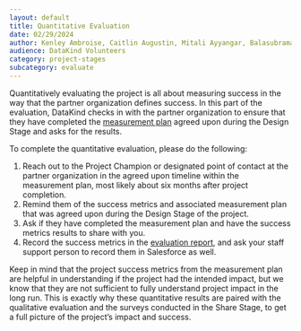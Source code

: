 ```yaml
---
layout: default
title: Quantitative Evaluation
date: 02/29/2024
author: Kenley Ambroise, Caitlin Augustin, Mitali Ayyangar, Balasubramaniam Theetharappan, Benjamin Kinsella, Emily Yelverton, Shanna Lee, Mallory Sheff
audience: DataKind Volunteers
category: project-stages
subcategory: evaluate
---
```


Quantitatively evaluating the project is all about measuring success in the way that the partner organization defines success. In this part of the evaluation, DataKind checks in with the partner organization to ensure that they have completed the [measurement plan](/project-stages/design/define_success_metrics_and_create_a_measurement_plan) agreed upon during the Design Stage and asks for the results.


To complete the quantitative evaluation, please do the following: 


1. Reach out to the Project Champion or designated point of contact at the partner organization in the agreed upon timeline within the measurement plan, most likely about six months after project completion.
2. Remind them of the success metrics and associated measurement plan that was agreed upon during the Design Stage of the project.
3. Ask if they have completed the measurement plan and have the success metrics results to share with you.
4. Record the success metrics in the [evaluation report](/project-stages/evaluate/evaluation_report_and_sharing), and ask your staff support person to record them in Salesforce as well.


Keep in mind that the project success metrics from the measurement plan are helpful in understanding if the project had the intended impact, but we know that they are not sufficient to fully understand project impact in the long run. This is exactly why these quantitative results are paired with the qualitative evaluation and the surveys conducted in the Share Stage, to get a full picture of the project’s impact and success.